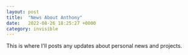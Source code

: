 ```yaml
---
layout: post
title:  "News About Anthony"
date:   2022-08-26 18:25:27 +0000
category: invisible
---
```

This is where I'll posts any updates about personal news and projects. 
